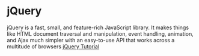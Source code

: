 # jQuery
jQuery is a fast, small, and feature-rich JavaScript library. It makes things like HTML document traversal and manipulation, event handling, animation, and Ajax much simpler with an easy-to-use API that works across a multitude of browsers
<a href="https://www.youtube.com/watch?v=Yofox_h4zGQ&list=PLTfiVn-pYSWhkVOvN76cf_K-YedHs_i7u&index=1&ab_channel=TechGun">jQuery Tutorial</a>
